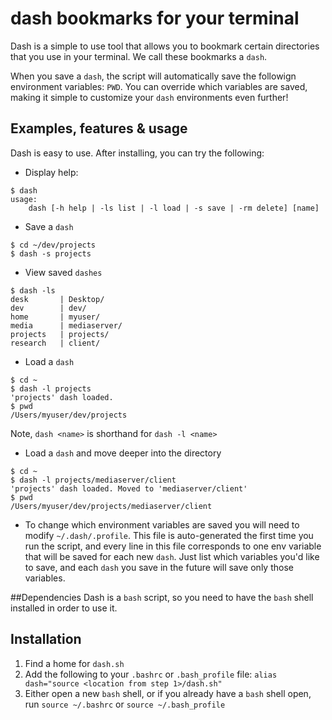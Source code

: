 # dash bookmarks for your terminal

Dash is a simple to use tool that allows you to bookmark certain directories that you use in your terminal. We call these bookmarks a `dash`.

When you save a `dash`, the script will automatically save the followign environment variables: `PWD`. You can override which variables are saved, making it simple to customize your `dash` environments even further! 



## Examples, features & usage

Dash is easy to use. After installing, you can try the following:


- Display help:

```
$ dash
usage: 
    dash [-h help | -ls list | -l load | -s save | -rm delete] [name]
```

- Save a `dash`

```
$ cd ~/dev/projects
$ dash -s projects
```

- View saved `dashes`

```
$ dash -ls
desk       | Desktop/
dev        | dev/
home       | myuser/
media      | mediaserver/
projects   | projects/
research   | client/
```

- Load a `dash`

```
$ cd ~
$ dash -l projects
'projects' dash loaded.
$ pwd
/Users/myuser/dev/projects
```
Note, `dash <name>` is shorthand for `dash -l <name>`

- Load a `dash` and move deeper into the directory

```
$ cd ~
$ dash -l projects/mediaserver/client
'projects' dash loaded. Moved to 'mediaserver/client'
$ pwd
/Users/myuser/dev/projects/mediaserver/client
```

- To change which environment variables are saved you will need to modify `~/.dash/.profile`. This file is auto-generated the first time you run the script, and every line in this file corresponds to one env variable that will be saved for each new `dash`. Just list which variables you'd like to save, and each `dash` you save in the future will save only those variables. 

##Dependencies
Dash is a `bash` script, so you need to have the `bash` shell installed in order to use it.

## Installation
1. Find a home for `dash.sh`
2. Add the following to your `.bashrc` or `.bash_profile` file: `alias dash="source <location from step 1>/dash.sh"`
3. Either open a new `bash` shell, or if you already have a `bash` shell open, run `source ~/.bashrc` or `source ~/.bash_profile`
